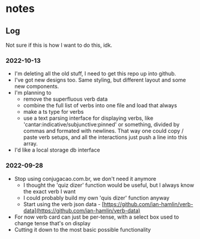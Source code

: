 # notes


## Log
Not sure if this is how I want to do this, idk.

### 2022-10-13
- I'm deleting all the old stuff, I need to get this repo up into github. 
- I've got new designs too. Same styling, but different layout and some new components. 
- I'm planning to
  - remove the superfluous verb data
  - combine the full list of verbs into one file and load that always
  - make a ts type for verbs
  - use a text parsing interface for displaying verbs, like 'cantar:indicative/subjunctive:pinned' or something, divided by commas and formated with newlines. That way one could copy / paste verb setups, and all the interactions just push a line into this array.
- I'd like a local storage db interface

### 2022-09-28
- Stop using conjugacao.com.br, we don't need it anymore
  - I thought the 'quiz dizer' function would be useful, but I always know the exact verb I want
  - I could probably build my own 'quis dizer' function anyway
  - Start using the verb json data - [https://github.com/ian-hamlin/verb-data](https://github.com/ian-hamlin/verb-data)
- For now verb card can just be per-tense, with a select box used to change tense that's on display
- Cutting it down to the most basic possible functionality